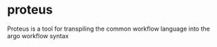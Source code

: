 # proteus

Proteus is a tool for transpiling the common workflow language into the argo workflow syntax

